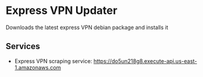 # Express VPN Updater

Downloads the latest express VPN debian package and installs it

## Services

- Express VPN scraping service: <https://do5un218g8.execute-api.us-east-1.amazonaws.com>
